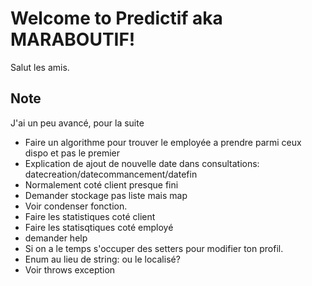 # Welcome to Predictif aka MARABOUTIF!

Salut les amis.

## Note

J'ai un peu avancé, pour la suite

- Faire un algorithme pour trouver le employée a prendre parmi ceux dispo et pas le premier
- Explication de ajout de nouvelle date dans consultations: datecreation/datecommancement/datefin
- Normalement coté client presque fini
- Demander stockage pas liste mais map
- Voir condenser fonction.
- Faire les statistiques coté client
- Faire les statisqtiques coté employé
- demander help
- Si on a le temps s'occuper des setters pour modifier ton profil.
- Enum au lieu de string: ou le localisé?
- Voir throws exception
